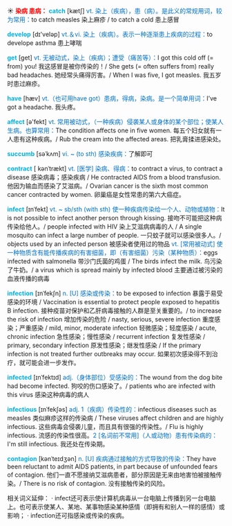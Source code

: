 ☀ <font color="red">**染病 患病：**</font>
<font color="sky blue">**catch**</font> [kætʃ] 
<font color="#0070c0">vt. 染上（疾病），患（病）。是此义的常规用词，较为常用：</font>to catch measles 染上麻疹 / to catch a cold 患上感冒

<font color="sky blue">**develop**</font> [dɪ'veləp] 
<font color="#0070c0">vt.＆vi. 染上（疾病）。表示一种逐渐患上疾病的过程：</font>to develope asthma 患上哮喘

<font color="sky blue">**get**</font> [ɡet] 
<font color="#0070c0">vt. 无被动式，染上（疾病）；遭受（痛苦等）：</font>I got this cold off (= from) you! 我这感冒是被你传染的！/ She gets (= often suffers from) really bad headaches. 她经常头痛得厉害。/ When I was five, I got measles. 我五岁时患过麻疹。

<font color="sky blue">**have**</font> [hæv] 
<font color="#0070c0">vt.（也可用have got）患病，得病，染病。是一个简单用词：</font>I’ve got a headache. 我头疼。

<font color="sky blue">**affect**</font> [ə'fekt] 
<font color="#0070c0">vt. 常用被动式，（一种疾病）侵袭某人或身体的某个部位；使某人生病。也算常用：</font>The condition affects one in five women. 每五个妇女就有一人患有这种疾病。/ Rub the cream into the affected areas. 把乳膏揉进感染处。
                      
<font color="sky blue">**succumb**</font> [səˈkʌm]
<font color="#0070c0">vi. ~ (to sth) 感染疾病：</font>了解即可

<font color="sky blue">**contract**</font> [ kənˈtrækt]
<font color="#0070c0">vt. [医学] 染病、得病：</font>to contract a virus, to contract a disease 感染病毒；感染疾病 / He contracted AIDS from a blood transfusion. 他因为输血而感染了艾滋病。/ Ovarian cancer is the sixth most common cancer contracted by women. 卵巢癌是女性常患的第六大癌症。

<font color="sky blue">**infect**</font> [ɪnˈfekt]
<font color="#0070c0">vt. ~ sb/sth (with sth) 使一种疾病传染给一个人、动物或植物：</font>It is not possible to infect another person through kissing. 接吻不可能把这种病传染给他人。/ people infected with HIV 染上艾滋病病毒的人 / A single mosquito can infect a large number of people. 一只蚊子就可以感染很多人。/ objects used by an infected person 被感染者使用过的物品 <font color="#0070c0">vt. [常用被动式] 使一种物质含有能传播疾病的有害细菌，即（有害细菌）污染（某种物质）：</font>eggs infected with salmonella 带沙门氏菌的鸡蛋 / The birds infect the milk. 鸟污染了牛奶。/ a virus which is spread mainly by infected blood 主要通过被污染的血液传播的病毒
           
<font color="sky blue">**infection**</font> [ɪnˈfekʃn]
<font color="#0070c0">n. [U] 感染或传染：</font>to be exposed to infection 暴露于易受感染的环境 / Vaccination is essential to protect people exposed to hepatitis B infection. 接种疫苗对保护和乙肝病毒接触的人群是至关重要的。/ to increase the risk of infection 增加传染的危险 / nasty, serious, severe infection 重度感染；严重感染 / mild, minor, moderate infection 轻微感染；轻度感染 / acute, chronic infection 急性感染；慢性感染 / recurrent infection 复发性感染 / primary, secondary infection 原发性感染；继发性感染 / If the primary infection is not treated further outbreaks may occur. 如果初次感染得不到治疗，就可能会进一步发作。

<font color="sky blue">**infected**</font> [ɪnˈfektɪd]
<font color="#0070c0">adj.（身体部位）受感染的：</font>The wound from the dog bite had become infected. 狗咬的伤口感染了。/ patients who are infected with this virus 感染这种病毒的病人
           
<font color="sky blue">**infectious**</font> [ɪnˈfekʃəs]
<font color="#0070c0">adj. 1（疾病）传染性的：</font>infectious diseases such as measles 类似麻疹这样的传染病 / These viruses affect children and are highly infectious. 这些病毒会侵袭儿童，而且具有很强的传染性。/ Flu is highly infectious. 流感的传染性很高。<font color="#0070c0">2 [名词前不常用]（人或动物）患有传染病的：</font>I'm still infectious. 我还处在传染期。

<font color="sky blue">**contagion**</font> [kənˈteɪdʒən]
<font color="#0070c0">n. [U] 疾病通过接触的方式导致的传染：</font>They have been reluctant to admit AIDS patients, in part because of unfounded fears of contagion. 他们一直不愿接纳艾滋病患者，部分原因是无来由地害怕被接触传染。/ There is no risk of contagion. 没有接触传染的风险。

相关词义延伸：
· infect还可表示使计算机病毒从一台电脑上传播到另一台电脑上。也可表示使某人、某地、某事物感染某种感情（即拥有和别人一样的感情）或影响；
· infection还可指感染或传染的疾病。